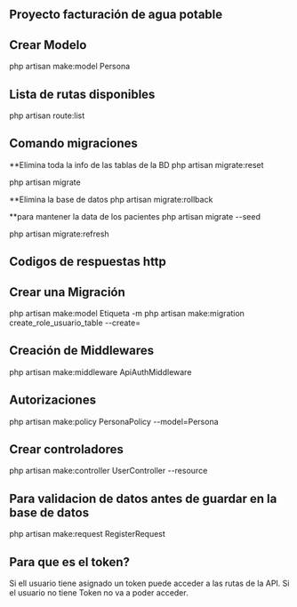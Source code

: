 ## Proyecto facturación de agua potable

## Crear Modelo

php artisan make:model Persona

## Lista de rutas disponibles

php artisan route:list

## Comando migraciones

\*\*Elimina toda la info de las tablas de la BD
php artisan migrate:reset

php artisan migrate

\*\*Elimina la base de datos
php artisan migrate:rollback

\*\*para mantener la data de los pacientes
php artisan migrate --seed

php artisan migrate:refresh

## Codigos de respuestas http

## Crear una Migración

php artisan make:model Etiqueta -m
php artisan make:migration create_role_usuario_table --create=

## Creación de Middlewares

php artisan make:middleware ApiAuthMiddleware

## Autorizaciones

php artisan make:policy PersonaPolicy --model=Persona

## Crear controladores

php artisan make:controller UserController --resource

## Para validacion de datos antes de guardar en la base de datos

php artisan make:request RegisterRequest

## Para que es el token?

Si ell usuario tiene asignado un token puede acceder a las rutas de la API.
Si el usuario no tiene Token no va a poder acceder.
